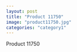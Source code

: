 ```yaml
---
layout: post
title: "Product 11750"
image: "product11750.jpg"
categories: "category1"
---
```

Product 11750
